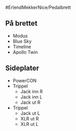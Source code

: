 #ErlendMekkerNice/Pedalbrett  
## På brettet
- Modus
- Blue Sky
- Timeline
- Apollo Twin
## Sideplater
- PowerCON 
- Trippel
	- Jack inn R
	- Jack inn L
	- Jack ut R
- Trippel
	- Jack ut L
	- XLR ut R
	- XLR ut L